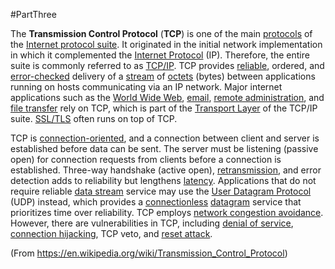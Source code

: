 #PartThree 

The **Transmission Control Protocol** (**TCP**) is one of the main [protocols](https://en.wikipedia.org/wiki/Communications_protocol "Communications protocol") of the [Internet protocol suite](https://en.wikipedia.org/wiki/Internet_protocol_suite "Internet protocol suite"). It originated in the initial network implementation in which it complemented the [Internet Protocol](https://en.wikipedia.org/wiki/Internet_Protocol "Internet Protocol") (IP). Therefore, the entire suite is commonly referred to as [TCP/IP](https://en.wikipedia.org/wiki/TCP/IP "TCP/IP"). TCP provides [reliable](https://en.wikipedia.org/wiki/Reliability_(computer_networking) "Reliability (computer networking)"), ordered, and [error-checked](https://en.wikipedia.org/wiki/Error_detection_and_correction "Error detection and correction") delivery of a [stream](https://en.wikipedia.org/wiki/Reliable_byte_stream "Reliable byte stream") of [octets](https://en.wikipedia.org/wiki/Octet_(computing) "Octet (computing)") (bytes) between applications running on hosts communicating via an IP network. Major internet applications such as the [World Wide Web](https://en.wikipedia.org/wiki/World_Wide_Web "World Wide Web"), [email](https://en.wikipedia.org/wiki/Email "Email"), [remote administration](https://en.wikipedia.org/wiki/Remote_administration "Remote administration"), and [file transfer](https://en.wikipedia.org/wiki/File_transfer "File transfer") rely on TCP, which is part of the [Transport Layer](https://en.wikipedia.org/wiki/Transport_layer "Transport layer") of the TCP/IP suite. [SSL/TLS](https://en.wikipedia.org/wiki/Transport_Layer_Security "Transport Layer Security") often runs on top of TCP.

TCP is [connection-oriented](https://en.wikipedia.org/wiki/Connection-oriented_communication "Connection-oriented communication"), and a connection between client and server is established before data can be sent. The server must be listening (passive open) for connection requests from clients before a connection is established. Three-way handshake (active open), [retransmission](https://en.wikipedia.org/wiki/Retransmission_(data_networks) "Retransmission (data networks)"), and error detection adds to reliability but lengthens [latency](https://en.wikipedia.org/wiki/Latency_(engineering) "Latency (engineering)"). Applications that do not require reliable [data stream](https://en.wikipedia.org/wiki/Data_stream "Data stream") service may use the [User Datagram Protocol](https://en.wikipedia.org/wiki/User_Datagram_Protocol "User Datagram Protocol") (UDP) instead, which provides a [connectionless](https://en.wikipedia.org/wiki/Connectionless_communication "Connectionless communication") [datagram](https://en.wikipedia.org/wiki/Datagram "Datagram") service that prioritizes time over reliability. TCP employs [network congestion avoidance](https://en.wikipedia.org/wiki/TCP_congestion_control "TCP congestion control"). However, there are vulnerabilities in TCP, including [denial of service](https://en.wikipedia.org/wiki/Denial-of-service_attack "Denial-of-service attack"), [connection hijacking](https://en.wikipedia.org/wiki/TCP_sequence_prediction_attack "TCP sequence prediction attack"), TCP veto, and [reset attack](https://en.wikipedia.org/wiki/TCP_reset_attack "TCP reset attack").

(From https://en.wikipedia.org/wiki/Transmission_Control_Protocol)